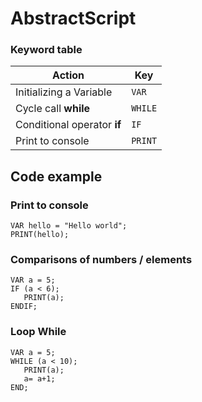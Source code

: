 #  AbstractScript

<h3> Keyword table </h3>

|Action| Key |
|--|--|
| Initializing a Variable | `VAR` |
| Cycle call **while** | `WHILE` |
| Conditional operator **if** | `IF` |
| Print to console | `PRINT` |

## Code example

### Print to console
```
VAR hello = "Hello world";
PRINT(hello);
```

### Comparisons of numbers / elements 

```
VAR a = 5;
IF (a < 6);
   PRINT(a);
ENDIF;
```
### Loop While

```
VAR a = 5;
WHILE (a < 10);
   PRINT(a);
   a= a+1;
END;
```
